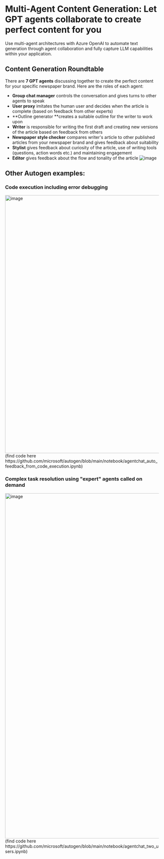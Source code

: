 # Multi-Agent Content Generation: Let GPT agents collaborate to create perfect content for you

Use multi-agent architectures with Azure OpenAI to automate text generation through agent collaboration and fully capture LLM capabilities within your application.

## Content Generation Roundtable

There are **7 GPT agents** discussing together to create the perfect content for your specific newspaper brand. Here are the roles of each agent:
- **Group chat manager** controls the conversation and gives turns to other agents to speak
- **User proxy** imitates the human user and decides when the article is complete (based on feedback from other experts)
- **Outline generator **creates a suitable outline for the writer to work upon
- **Writer** is responsible for writing the first draft and creating new versions of the article based on feedback from others
- **Newspaper style checker** compares writer's article to other published articles from your newspaper brand and gives feedback about suitability
- **Stylist** gives feedback about curiosity of the article, use of writing tools (questions, action words etc.) and maintaining engagement
- **Editor** gives feedback about the flow and tonality of the article
![image](https://github.com/duihub/multi-agent-text-generation/assets/117650819/5c71bb51-6239-4548-9107-f57a4b234bc0)



## Other Autogen examples:

### Code execution including error debugging

<img width="844" alt="image" src="https://github.com/duihub/multi-agent-text-generation/assets/117650819/8eb1298a-ab41-4f96-88e0-76dc6feca090">
(find code here https://github.com/microsoft/autogen/blob/main/notebook/agentchat_auto_feedback_from_code_execution.ipynb)


### Complex task resolution using "expert" agents called on demand

<img width="1129" alt="image" src="https://github.com/duihub/multi-agent-text-generation/assets/117650819/f914bd34-2181-4133-aaee-62840132d12e">
(find code here https://github.com/microsoft/autogen/blob/main/notebook/agentchat_two_users.ipynb)
